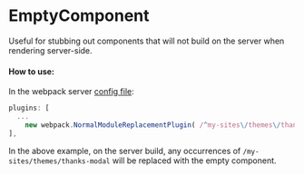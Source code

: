 # EmptyComponent

Useful for stubbing out components that will not build on the server when rendering server-side.

#### How to use:

In the webpack server [config file](/webpack.config.node.js):

```js
plugins: [
  ...
	new webpack.NormalModuleReplacementPlugin( /^my-sites\/themes\/thanks-modal$/, 'components/empty-component' ) // Depends on BOM
],
```

In the above example, on the server build, any occurrences of `/my-sites/themes/thanks-modal` will be replaced with the empty component.

